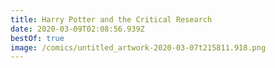 ```yaml
---
title: Harry Potter and the Critical Research
date: 2020-03-09T02:08:56.939Z
bestOf: true
image: /comics/untitled_artwork-2020-03-07t215811.918.png
---
```


